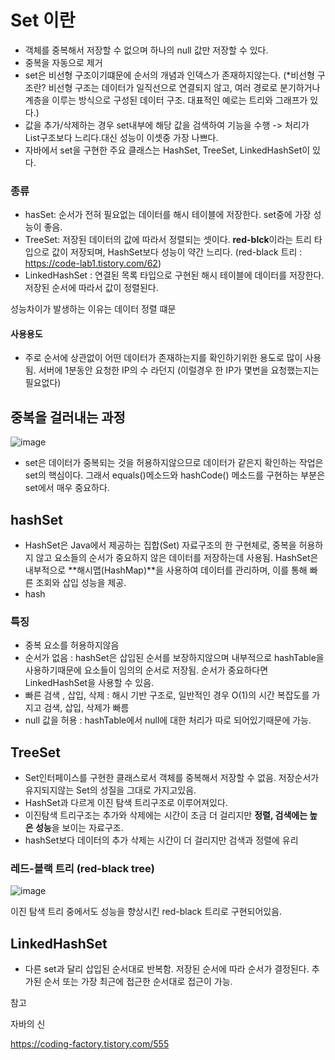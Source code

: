 
# Set 이란
- 객체를 중복해서 저장할 수 없으며 하나의 null 값만 저장할 수 있다.
- 중복을 자동으로 제거
- set은 비선형 구조이기떄문에 순서의 개념과 인덱스가 존재하지않는다. (*비선형 구조란? 비선형 구조는 데이터가 일직선으로 연결되지 않고, 여러 경로로 분기하거나 계층을 이루는 방식으로 구성된 데이터 구조. 대표적인 예로는 트리와 그래프가 있다.)
- 값을 추가/삭제하는 경우 set내부에 해당 값을 검색하여 기능을 수행 -> 처리가 List구조보다 느리다.대신 성능이 이셋중 가장 나쁘다.
- 자바에서 set을 구현한 주요 클래스는 HashSet, TreeSet, LinkedHashSet이 있다. 

### 종류
* hasSet: 순서가 전혀 필요없는 데이터를 해시 테이블에 저장한다. set중에 가장 성능이 좋음.
* TreeSet: 저장된 데이터의 값에 따라서 정렬되는 셋이다. **red-blck**이라는 트리 타입으로 값이 저장되며, HashSet보다 성능이 약간 느리다.
(red-black 트리 : https://code-lab1.tistory.com/62)
* LinkedHashSet : 연결된 목록 타입으로 구현된 해시 테이블에 데이터를 저장한다. 저장된 순서에 따라서 값이 정렬된다. 

성능차이가 발생하는 이유는 데이터 정렬 떄문

#### 사용용도
- 주로 순서에 상관없이 어떤 데이터가 존재하는지를 확인하기위한 용도로 많이 사용됨. 서버에 1분동안 요청한 IP의 수 라던지 (이럴경우 한 IP가 몇번을 요청했는지는 필요없다)

## 중복을 걸러내는 과정
![image](https://github.com/user-attachments/assets/c631fa9c-02ce-4a33-a88b-c9cdc9fdab39)

- set은 데이터가 중복되는 것을 허용하지않으므로 데이터가 같은지 확인하는 작업은 set의 핵심이다. 그래서 equals()메소드와 hashCode() 메소드를 구현하는 부분은 set에서 매우 중요하다.


## hashSet
- HashSet은 Java에서 제공하는 집합(Set) 자료구조의 한 구현체로, 중복을 허용하지 않고 요소들의 순서가 중요하지 않은 데이터를 저장하는데 사용됨. HashSet은 내부적으로 **해시맵(HashMap)**을 사용하여 데이터를 관리하며, 이를 통해 빠른 조회와 삽입 성능을 제공.
- hash

### 특징
- 중복 요소를 허용하지않음
- 순서가 없음 : hashSet은 삽입된 순서를 보장하지않으며 내부적으로 hashTable을 사용하기때문에 요소들이 임의의 순서로 저장됨. 순서가 중요하다면 LinkedHashSet을 사용할 수 있음.
- 빠른 검색 , 삽입, 삭제 : 해시 기반 구조로, 일반적인 경우 O(1)의 시간 복잡도를 가지고 검색, 삽입, 삭제가 빠름
- null 값을 허용 : hashTable에서 null에 대한 처리가 따로 되어있기때문에 가능.

## TreeSet

- Set인터페이스를 구현한 클래스로서 객체를 중복해서 저장할 수 없음. 저장순서가 유지되지않는 Set의 성질을 그대로 가지고있음.
- HashSet과 다르게 이진 탐색 트리구조로 이루어져있다.
- 이진탐색 트리구조는 추가와 삭제에는 시간이 조금 더 걸리지만 **정렬, 검색에는 높은 성능**을 보이는 자료구조.
- hashSet보다 데이터의 추가 삭제는 시간이 더 걸리지만 검색과 정렬에 유리

### 레드-블랙 트리 (red-black tree)
![image](https://github.com/user-attachments/assets/39cc2a54-31d6-4e8e-a0aa-4d5cf88101f7)

이진 탐색 트리 중에서도 성능을 향상시킨 red-black 트리로 구현되어있음. 


## LinkedHashSet
- 다른 set과 달리 삽입된 순서대로 반복함. 저장된 순서에 따라 순서가 결정된다. 추가된 순서 또는 가장 최근에 접근한 순서대로 접근이 가능.


참고

자바의 신 

https://coding-factory.tistory.com/555